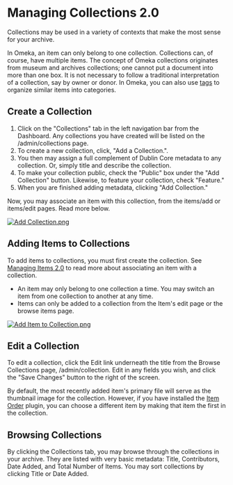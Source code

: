 Managing Collections 2.0
========================


Collections may be used in a variety of contexts that make the most
sense for your archive.

In Omeka, an item can only belong to one collection. Collections can, of
course, have multiple items. The concept of Omeka collections originates
from museum and archives collections; one cannot put a document into
more than one box. It is not necessary to follow a traditional
interpretation of a collection, say by owner or donor. In Omeka, you can
also use [tags](http://omeka.org/codex/Managing_Tags_2.0) to organize
similar items into categories.

Create a Collection
-------------------------------------------------------------------------------

1.  Click on the "Collections" tab in the left navigation bar from
    the Dashboard. Any collections you have created will be listed on
    the /admin/collections page.
2.  To create a new collection, click, "Add a Collection.".
3.  You then may assign a full complement of Dublin Core metadata to
    any collection. Or, simply title and describe the collection.
4.  To make your collection public, check the "Public" box under the
    "Add Collection" button. Likewise, to feature your collection, check
    "Feature."
5.  When you are finished adding metadata, clicking "Add Collection."

Now, you may associate an item with this collection, from the items/add
or items/edit pages. Read more below.

[![Add
Collection.png](https://omeka.org/c/images/9/91/Add_Collection.png)](https://omeka.org/codex/File:Add_Collection.png)

Adding Items to Collections
-----------------------------------------------------------------------------------------------

To add items to collections, you must first create the collection. See
[Managing Items 2.0](Managing_Items_2.0.html "Managing Items 2.0") to
read more about associating an item with a collection.

-   An item may only belong to one collection a time. You may switch an
    item from one collection to another at any time.
-   Items can only be added to a collection from the Item's edit page or
    the browse items page.

[![Add Item to
Collection.png](https://omeka.org/c/images/3/3d/Add_Item_to_Collection.png)](https://omeka.org/codex/File:Add_Item_to_Collection.png)

Edit a Collection
---------------------------------------------------------------------------

To edit a collection, click the Edit link underneath the title from the
Browse Collections page, /admin/collection. Edit in any fields you wish,
and click the "Save Changes" button to the right of the screen.

By default, the most recently added item's primary file will serve as
the thumbnail image for the collection. However, if you have installed
the [Item Order](Plugins/ItemOrder_2.0.html "Plugins/ItemOrder 2.0")
plugin, you can choose a different item by making that item the first in
the collection.

Browsing Collections
---------------------------------------------------------------------------------

By clicking the Collections tab, you may browse through the collections
in your archive. They are listed with very basic metadata: Title,
Contributors, Date Added, and Total Number of Items. You may sort
collections by clicking Title or Date Added.

